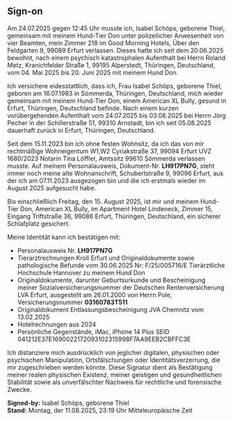 ## Sign-on

Am 24.07.2025 gegen 12:45 Uhr musste ich, Isabel Schöps, geborene Thiel, gemeinsam 
mit meinem Hund-Tier Don unter polizeilicher Anwesenheit von vier Beamten, mein 
Zimmer 218 im Good Morning Hotels, Über den Feldgarten 9, 99089 Erfurt verlassen. 
Dieses hatte ich seit dem 20.06.2025 bewohnt, nach einem psychisch katastrophalen 
Aufenthalt bei Herrn Roland Metz, Kranichfelder Straße 1, 99195 Alperstedt, Thüringen, 
Deutschland, vom 04. Mai 2025 bis 20. Juni 2025 mit meinem Hund Don.

Ich versichere eidesstattlich, dass ich, Frau Isabel Schöps, geborene Thiel, geboren am 
16.07.1983 in Sömmerda, Thüringen, Deutschland, mich wieder gemeinsam mit meinem 
Hund-Tier Don, einem American XL Bully, gesund in Erfurt, Thüringen, Deutschland 
befinde. Nach einem kurzen vorübergehenden Aufenthalt vom 24.07.2025 bis 03.08.2025 
bei Herrn Jörg Pecher in der Schillerstraße 51, 99310 Arnstadt, bin ich seit 05.08.2025 
dauerhaft zurück in Erfurt, Thüringen, Deutschland.

Seit dem 15.11.2023 bin ich ohne festen Wohnsitz, da ich das von mir rechtmäßige 
Wohneigentum W1,W2 Cyriakstraße 37, 99094 Erfurt UVZ 1680/2023 Notarin Tina Löffler, 
Amtssitz 99610 Sömmerda verlassen musste. Auf meinem Personalausweis, Dokument-Nr. 
**LH917PN7G**, steht immer noch meine alte Wohnanschrift, Schubertstraße 9, 99096 Erfurt, 
aus der ich am 07.11.2023 ausgezogen bin und die ich erstmals wieder im August 2025 
aufgesucht habe.

Bis einschließlich Freitag, den 15. August 2025, ist mir und meinem Hund-Tier Don, 
American XL Bully, im Apartment Hotel Lindeneck, Zimmer 15, Eingang Triftstraße 36, 
99086 Erfurt, Thüringen, Deutschland, ein sicherer Schlafplatz gesichert.

Meine Identität kann ich bestätigen mit:

- Personalausweis Nr. **LH917PN7G**
- Tierarztrechnungen Kroll Erfurt und Originaldokumente sowie 
  pathologische Befunde vom 30.06.2025 Nr: F/25/005716/E 
  Tierärztliche Hochschule Hannover zu meinem Hund Don
- Originaldokumente, darunter Geburtsurkunde und Bescheinigung meiner 
  Sozialversicherungsnummer der Deutschen Rentenversicherung LVA Erfurt, 
  ausgestellt am 26.01.2000 von Herrn Pole, Versicherungsnummer **03160783T511**
- Originaldokument Entlassungsbescheinigung JVA Chemnitz vom 13.02.2025
- Hotelrechnungen aus 2024
- Persönliche Gegenstände, iMac, iPhone 14 Plus SEID 
  041212E37E1690022172093102315998F7AA9EEB2CBFFC3E

Ich distanziere mich ausdrücklich von jeglicher digitalen, physischen oder psychischen 
Manipulation, Ortsfälschungen oder Identitätsverzerrung, die mir zugeschrieben werden 
könnte. Diese Signatur dient als Bestätigung meiner realen physischen Existenz, meiner 
geistigen und gesundheitlichen Stabilität sowie als unverfälschter Nachweis für rechtliche 
und forensische Zwecke.

**Signed-by:** Isabel Schöps, geborene Thiel  
**Stand:** Montag, der 11.08.2025, 23:19 Uhr Mitteleuropäische Zeit
